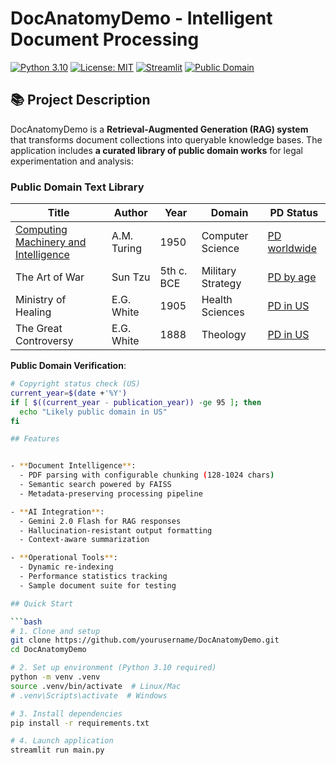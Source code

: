 # DocAnatomyDemo - Intelligent Document Processing

[![Python 3.10](https://img.shields.io/badge/python-3.10-blue.svg)](https://www.python.org/downloads/)
[![License: MIT](https://img.shields.io/badge/License-MIT-yellow.svg)](https://opensource.org/licenses/MIT)
[![Streamlit](https://img.shields.io/badge/UI-Streamlit-FF4B4B.svg)](https://streamlit.io)
[![Public Domain](https://img.shields.io/badge/Texts-Public_Domain-brightgreen)](https://creativecommons.org/share-your-work/public-domain/)

## 📚 Project Description

DocAnatomyDemo is a **Retrieval-Augmented Generation (RAG) system** that transforms document collections into queryable knowledge bases. The application includes **a curated library of public domain works** for legal experimentation and analysis:

### Public Domain Text Library
| Title | Author | Year | Domain | PD Status |
|-------|--------|------|--------|-----------|
| [Computing Machinery and Intelligence](https://www.csee.umbc.edu/courses/471/papers/turing.pdf) | A.M. Turing | 1950 | Computer Science | [PD worldwide](https://commons.wikimedia.org/wiki/File:On_Computable_Numbers,_with_an_Application_to_the_Entscheidungsproblem.pdf) |
| The Art of War | Sun Tzu | 5th c. BCE | Military Strategy | [PD by age](https://en.wikipedia.org/wiki/The_Art_of_War#Copyright_status) |
| Ministry of Healing | E.G. White | 1905 | Health Sciences | [PD in US](https://copyright.cornell.edu/publicdomain) |
| The Great Controversy | E.G. White | 1888 | Theology | [PD in US](https://copyright.cornell.edu/publicdomain) |

**Public Domain Verification**:
```bash
# Copyright status check (US)
current_year=$(date +'%Y')
if [ $((current_year - publication_year)) -ge 95 ]; then
  echo "Likely public domain in US"
fi

## Features


- **Document Intelligence**: 
  - PDF parsing with configurable chunking (128-1024 chars)
  - Semantic search powered by FAISS
  - Metadata-preserving processing pipeline

- **AI Integration**:
  - Gemini 2.0 Flash for RAG responses
  - Hallucination-resistant output formatting
  - Context-aware summarization

- **Operational Tools**:
  - Dynamic re-indexing
  - Performance statistics tracking
  - Sample document suite for testing

## Quick Start

```bash
# 1. Clone and setup
git clone https://github.com/yourusername/DocAnatomyDemo.git
cd DocAnatomyDemo

# 2. Set up environment (Python 3.10 required)
python -m venv .venv
source .venv/bin/activate  # Linux/Mac
# .venv\Scripts\activate  # Windows

# 3. Install dependencies
pip install -r requirements.txt

# 4. Launch application
streamlit run main.py